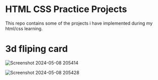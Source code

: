 # HTML CSS Practice Projects
This repo contains some of the projects i have implemented during my html/css learning.

# 3d fliping card

![Screenshot 2024-05-08 205414](https://github.com/verma2209/html-css-practice-projects/assets/119332108/4a8fbc7e-bf77-46d8-9340-4d07886fcf6c)

![Screenshot 2024-05-08 205428](https://github.com/verma2209/html-css-practice-projects/assets/119332108/1e4ae7be-e06a-4989-8d7a-03c3ce06df21)
